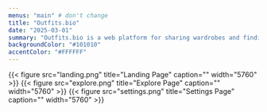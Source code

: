 ```yaml
---
menus: "main" # don't change
title: "Outfits.bio"
date: "2025-03-01"
summary: "Outfits.bio is a web platform for sharing wardrobes and finding inspiration. I developed and operated a ~20,000‑line TypeScript codebase using Next.js and tRPC, implementing profiles, posts, follows, and activity feeds for hundreds of users.<br><br>The production system includes image upload/processing, caching, and CI/CD with monitoring and alerting to maintain performance and uptime under real traffic. The project gave me end‑to‑end ownership experience, from UI and API design to data modeling, observability, and incident response.<br><br>Stack highlights: TypeScript, Next.js, tRPC, Postgres, object storage, CI/CD.<br><br> [view my fork of the repo](https://github.com/briceduke/app)"
backgroundColor: "#101010"
accentColor: "#FFFFFF"
---
```

{{< figure src="landing.png" title="Landing Page" caption="" width="5760" >}}
{{< figure src="explore.png" title="Explore Page" caption="" width="5760" >}}
{{< figure src="settings.png" title="Settings Page" caption="" width="5760" >}}
